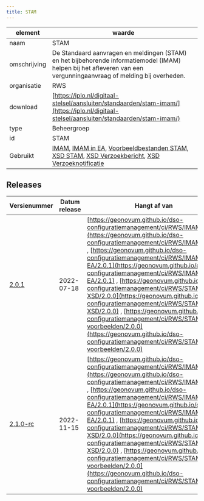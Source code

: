 ```yaml
---
title: STAM
---
```


|element|waarde|
|-----|------|
| naam  |STAM|
| omschrijving  |De Standaard aanvragen en meldingen (STAM) en het bijbehorende informatiemodel (IMAM) helpen bij het afleveren van een vergunningaanvraag of melding bij overheden.|
| organisatie  |RWS|
| download  | [https://iplo.nl/digitaal-stelsel/aansluiten/standaarden/stam-imam/](https://iplo.nl/digitaal-stelsel/aansluiten/standaarden/stam-imam/)|
| type  |Beheergroep|
| id  |STAM|
| Gebruikt|[IMAM](https://geonovum.github.io/dso-configuratiemanagement/ci/RWS/IMAM), [IMAM in EA](https://geonovum.github.io/dso-configuratiemanagement/ci/RWS/IMAM-in-EA), [Voorbeeldbestanden STAM](https://geonovum.github.io/dso-configuratiemanagement/ci/RWS/STAM-voorbeelden), [XSD STAM](https://geonovum.github.io/dso-configuratiemanagement/ci/RWS/STAM-XSD), [XSD Verzoekbericht](https://geonovum.github.io/dso-configuratiemanagement/ci/RWS/XSD-verzoekbericht), [XSD Verzoeknotificatie](https://geonovum.github.io/dso-configuratiemanagement/ci/RWS/XSD-verzoeknotificatie)|

## Releases

|Versienummer|Datum release|Hangt af van
|-------|-------|-----|
| [2.0.1](<https://iplo.nl/digitaal-stelsel/aansluiten/standaarden/stam-imam/>)|2022-07-18|[https://geonovum.github.io/dso-configuratiemanagement/ci/RWS/IMAM/2.0.1](https://geonovum.github.io/dso-configuratiemanagement/ci/RWS/IMAM/2.0.1) , [https://geonovum.github.io/dso-configuratiemanagement/ci/RWS/IMAM-in-EA/2.0.1](https://geonovum.github.io/dso-configuratiemanagement/ci/RWS/IMAM-in-EA/2.0.1) , [https://geonovum.github.io/dso-configuratiemanagement/ci/RWS/STAM-XSD/2.0.0](https://geonovum.github.io/dso-configuratiemanagement/ci/RWS/STAM-XSD/2.0.0) , [https://geonovum.github.io/dso-configuratiemanagement/ci/RWS/STAM-voorbeelden/2.0.0](https://geonovum.github.io/dso-configuratiemanagement/ci/RWS/STAM-voorbeelden/2.0.0) |
| [2.1.0-rc](<https://iplo.nl/digitaal-stelsel/aansluiten/standaarden/stam-imam/>)|2022-11-15|[https://geonovum.github.io/dso-configuratiemanagement/ci/RWS/IMAM/2.0.1](https://geonovum.github.io/dso-configuratiemanagement/ci/RWS/IMAM/2.0.1) , [https://geonovum.github.io/dso-configuratiemanagement/ci/RWS/IMAM-in-EA/2.0.1](https://geonovum.github.io/dso-configuratiemanagement/ci/RWS/IMAM-in-EA/2.0.1) , [https://geonovum.github.io/dso-configuratiemanagement/ci/RWS/STAM-XSD/2.0.0](https://geonovum.github.io/dso-configuratiemanagement/ci/RWS/STAM-XSD/2.0.0) , [https://geonovum.github.io/dso-configuratiemanagement/ci/RWS/STAM-voorbeelden/2.0.0](https://geonovum.github.io/dso-configuratiemanagement/ci/RWS/STAM-voorbeelden/2.0.0) |

